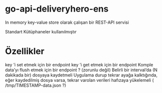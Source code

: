 # go-api-deliveryhero-ens
In memory key-value store olarak çalışan bir REST-API
servisi

Standart Kütüphaneler kullanılmıştır


# Özellikler
key ’i set etmek için bir endpoint
key ’i get etmek için bir endpoint
Komple data’yı flush etmek için bir endpoint ?
(zorunlu değil)
Belirli bir interval’da (N dakikada bir) dosyaya
kaydetmeli
Uygulama durup tekrar ayağa kalktığında, eğer
kaydedilmiş dosya varsa, tekrar varolan verileri
hafızaya yükelemeli ( /tmp/TIMESTAMP-data.json ?)
